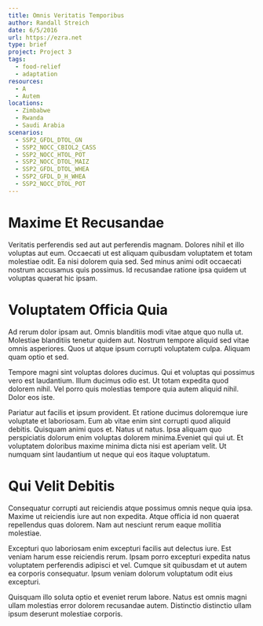 ```yaml
---
title: Omnis Veritatis Temporibus
author: Randall Streich
date: 6/5/2016
url: https://ezra.net
type: brief
project: Project 3
tags:
  - food-relief
  - adaptation
resources:
  - A
  - Autem
locations:
  - Zimbabwe
  - Rwanda
  - Saudi Arabia
scenarios:
  - SSP2_GFDL_DTOL_GN
  - SSP2_NOCC_CBIOL2_CASS
  - SSP2_NOCC_HTOL_POT
  - SSP2_NOCC_DTOL_MAIZ
  - SSP2_GFDL_DTOL_WHEA
  - SSP2_GFDL_D_H_WHEA
  - SSP2_NOCC_DTOL_POT
---
```

# Maxime Et Recusandae
Veritatis perferendis sed aut aut perferendis magnam. Dolores nihil et illo voluptas aut eum. Occaecati ut est aliquam quibusdam voluptatem et totam molestiae odit. Ea nisi dolorem quia sed. Sed minus animi odit occaecati nostrum accusamus quis possimus. Id recusandae ratione ipsa quidem ut voluptas quaerat hic ipsam.

# Voluptatem Officia Quia
Ad rerum dolor ipsam aut. Omnis blanditiis modi vitae atque quo nulla ut. Molestiae blanditiis tenetur quidem aut. Nostrum tempore aliquid sed vitae omnis asperiores. Quos ut atque ipsum corrupti voluptatem culpa. Aliquam quam optio et sed.
 Tempore magni sint voluptas dolores ducimus. Qui et voluptas qui possimus vero est laudantium. Illum ducimus odio est. Ut totam expedita quod dolorem nihil. Vel porro quis molestias tempore quia autem aliquid nihil. Dolor eos iste.
 Pariatur aut facilis et ipsum provident. Et ratione ducimus doloremque iure voluptate et laboriosam. Eum ab vitae enim sint corrupti quod aliquid debitis. Quisquam animi quos et. Natus ut natus. Ipsa aliquam quo perspiciatis dolorum enim voluptas dolorem minima.Eveniet qui qui ut. Et voluptatem doloribus maxime minima dicta nisi est aperiam velit. Ut numquam sint laudantium ut neque qui eos itaque voluptatum.

# Qui Velit Debitis
Consequatur corrupti aut reiciendis atque possimus omnis neque quia ipsa. Maxime ut reiciendis iure aut non expedita. Atque officia id non quaerat repellendus quas dolorem. Nam aut nesciunt rerum eaque mollitia molestiae.
 Excepturi quo laboriosam enim excepturi facilis aut delectus iure. Est veniam harum esse reiciendis rerum. Ipsam porro excepturi expedita natus voluptatem perferendis adipisci et vel. Cumque sit quibusdam et ut autem ea corporis consequatur. Ipsum veniam dolorum voluptatum odit eius excepturi.
 Quisquam illo soluta optio et eveniet rerum labore. Natus est omnis magni ullam molestias error dolorem recusandae autem. Distinctio distinctio ullam ipsum deserunt molestiae corporis.
